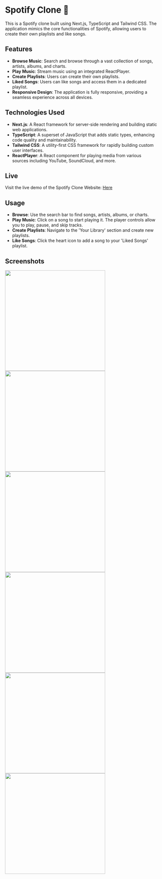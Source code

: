# Spotify Clone :musical_note:

This is a Spotify clone built using Next.js, TypeScript and Tailwind CSS. The application mimics the core functionalities of Spotify, allowing users to create their own playlists and like songs.

## Features

- **Browse Music**: Search and browse through a vast collection of songs, artists, albums, and charts.
- **Play Music**: Stream music using an integrated ReactPlayer.
- **Create Playlists**: Users can create their own playlists.
- **Liked Songs**: Users can like songs and access them in a dedicated playlist.
- **Responsive Design**: The application is fully responsive, providing a seamless experience across all devices.

## Technologies Used

- **Next.js**: A React framework for server-side rendering and building static web applications.
- **TypeScript**: A superset of JavaScript that adds static types, enhancing code quality and maintainability.
- **Tailwind CSS**: A utility-first CSS framework for rapidly building custom user interfaces.
- **ReactPlayer**: A React component for playing media from various sources including YouTube, SoundCloud, and more.

## Live

Visit the live demo of the Spotify Clone Website: <a href="(https://spotifyclone-git-main-jalals-projects-129a6bc1.vercel.app/)" target="_blank">Here</a>

## Usage

- **Browse**: Use the search bar to find songs, artists, albums, or charts.
- **Play Music**: Click on a song to start playing it. The player controls allow you to play, pause, and skip tracks.
- **Create Playlists**: Navigate to the 'Your Library' section and create new playlists.
- **Like Songs**: Click the heart icon to add a song to your 'Liked Songs' playlist.

## Screenshots

<div> 
<img src="https://media.discordapp.net/attachments/584650557688512533/1260035294447665162/1.JPG?ex=668ddad0&is=668c8950&hm=72ce2c9ee46fc837c3ab7b2b22e007785d0a127116e04bc54d5e6dcfe06abc78&=&format=webp&width=867&height=418" width="330" />
<img src="https://media.discordapp.net/attachments/584650557688512533/1260035294829220003/2.JPG?ex=668ddad0&is=668c8950&hm=219b48e90cd49f8c24c81a99b2f36714b22be2229ff5573b07c827f41f096f1e&=&format=webp&width=878&height=418" width="330" />
<img src="https://media.discordapp.net/attachments/584650557688512533/1260035295353503866/5.JPG?ex=668ddad0&is=668c8950&hm=c0fcf09aa34883d64ddd2f912c0838a2c915916e25facdd6ecc7d36c74ba9bdd&=&format=webp&width=887&height=418" width="330" />
<img src="https://media.discordapp.net/attachments/584650557688512533/1260035295102111805/4.JPG?ex=668ddad0&is=668c8950&hm=156d347264585818b0bf11a1f32b0c6e294b23918e0fcb4f042e227e8fb0672e&=&format=webp&width=887&height=418" width="330" />
<img src="https://media.discordapp.net/attachments/584650557688512533/1260035295651561532/6.JPG?ex=668ddad0&is=668c8950&hm=2a54e67e922f97ce69b692541527d067f73137b28a5b550cc448c8da63def870&=&format=webp&width=869&height=418" width="330" />
<img src="https://media.discordapp.net/attachments/584650557688512533/1260035295999692872/7.JPG?ex=668ddad0&is=668c8950&hm=6f5faca00c2eebf98e1db678276f353b510bcc54dec9cc2c13456caac4caec7c&=&format=webp&width=866&height=418" width="330" />

</div>
